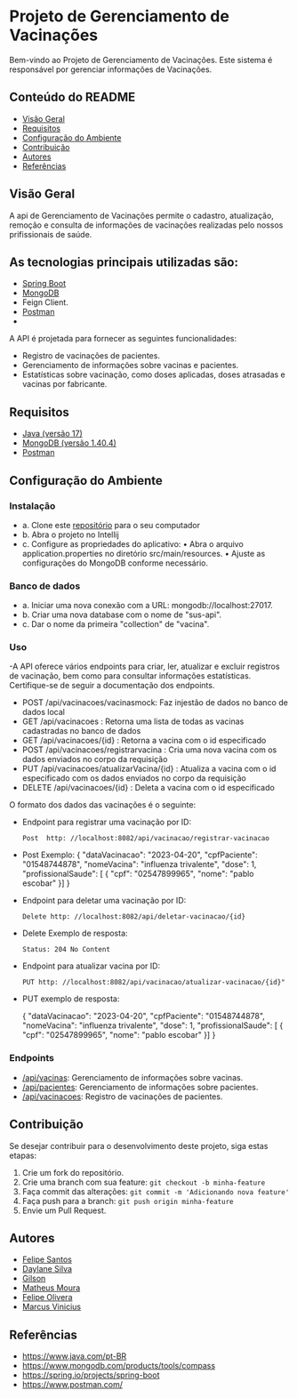 # Projeto de Gerenciamento de Vacinações
Bem-vindo ao Projeto de Gerenciamento de Vacinações.
Este sistema é responsável por gerenciar informações de Vacinações.

##  Conteúdo do README

- [Visão Geral](#visão-geral)
- [Requisitos](#requisitos)
- [Configuração do Ambiente ](#configuração)
- [Contribuição](#contribuição)
- [Autores](#autores)
- [Referências](#referências)

  
##    Visão Geral

A api de Gerenciamento de Vacinações  permite o cadastro, atualização, remoção e consulta de informações de vacinações realizadas pelo nossos prifissionais de saúde.
## As tecnologias principais utilizadas são:
- [Spring Boot](https://spring.io/projects/spring-boot/)
- [MongoDB](https://www.mongodb.com/pt-br)
- Feign Client.
- [Postman](https://www.postman.com/)
- 
A API é projetada para fornecer as seguintes funcionalidades:

- Registro de vacinações de pacientes.
- Gerenciamento de informações sobre vacinas e pacientes.
- Estatísticas sobre vacinação, como doses aplicadas, doses atrasadas e vacinas por fabricante.

##  Requisitos
- [Java (versão 17)](https://www.java.com/)
- [MongoDB (versão 1.40.4)](https://www.mongodb.com/try/download/compass)
- [Postman ](https://www.postman.com/downloads/)


## Configuração do Ambiente

### Instalaçâo

- a. Clone este [repositório](https://github.com/daylane/registroVacinacao.git) para o seu computador
- b. Abra o projeto no Intellij
- c. 	Configure as propriedades do aplicativo:
      •	Abra o arquivo application.properties no diretório src/main/resources.
      •	Ajuste as configurações do MongoDB conforme necessário.
  
### Banco de dados

- a.  Iniciar uma nova conexão com a URL: mongodb://localhost:27017.
- b.  Criar uma nova database com o nome de "sus-api".
- c.  Dar o nome da primeira "collection" de "vacina".


###  Uso
-A API oferece vários endpoints para criar, ler, atualizar e excluir registros de vacinação, bem como para consultar informações estatísticas. Certifique-se de seguir a documentação dos endpoints.

- POST /api/vacinacoes/vacinasmock: Faz injestão de dados no banco de dados local
- GET /api/vacinacoes : Retorna uma lista de todas as vacinas cadastradas no banco de dados
- GET /api/vacinacoes/{id} : Retorna a vacina com o id especificado
- POST /api/vacinacoes/registrarvacina : Cria uma nova vacina com os dados enviados no corpo da requisição
- PUT /api/vacinacoes/atualizarVacina/{id} : Atualiza a vacina com o id especificado com os dados enviados no corpo da requisição
- DELETE /api/vacinacoes/{id} : Deleta a vacina com o id especificado

  
O formato dos dados das vacinações é o seguinte:

- Endpoint para registrar uma vacinação por ID:

      Post  http: //localhost:8082/api/vacinacao/registrar-vacinacao
  
- Post Exemplo:
  {
      "dataVacinacao": "2023-04-20",
      "cpfPaciente": "01548744878",
      "nomeVacina": "influenza trivalente",
      "dose": 1,
      "profissionalSaude": [
        {
            "cpf": "02547899965",
            "nome": "pablo escobar"
        }]
    }
- Endpoint para deletar uma vacinação por ID:

      Delete http: //localhost:8082/api/deletar-vacinacao/{id}

- Delete Exemplo de resposta:

      Status: 204 No Content


- Endpoint para atualizar vacina por ID:

      PUT http: //localhost:8082/api/vacinacao/atualizar-vacinacao/{id}"
         
- PUT exemplo de resposta:

   {
      "dataVacinacao": "2023-04-20",
      "cpfPaciente": "01548744878",
      "nomeVacina": "influenza trivalente",
      "dose": 1,
      "profissionalSaude": [
        {
            "cpf": "02547899965",
            "nome": "pablo escobar"
        }]
    }

###  Endpoints

- [/api/vacinas](https://github.com/daylane/Vacina): Gerenciamento de informações sobre vacinas.
- [/api/pacientes](https://github.com/Lipe15/APi2): Gerenciamento de informações sobre pacientes.
- [/api/vacinacoes](#vacinacoes): Registro de vacinações de pacientes.


##  Contribuição

Se desejar contribuir para o desenvolvimento deste projeto, siga estas etapas:

1. Crie um fork do repositório.
2. Crie uma branch com sua feature: `git checkout -b minha-feature`
3. Faça commit das alterações: `git commit -m 'Adicionando nova feature'`
4. Faça push para a branch: `git push origin minha-feature`
5. Envie um Pull Request.

##  Autores

- [Felipe Santos](https://github.com/Lipe15)
- [Daylane Silva](https://github.com/daylane)
- [Gilson](https://github.com/gilsongmptj)
- [Matheus Moura](https://github.com/mtcurly)
- [Felipe Olivera](https://github.com/fel1pee)
- [Marcus Vinicius](https://github.com/MarcusViniciusBtt)


##  Referências

- https://www.java.com/pt-BR
- https://www.mongodb.com/products/tools/compass
- https://spring.io/projects/spring-boot
- https://www.postman.com/
